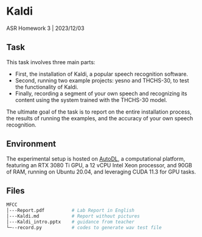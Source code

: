 # Kaldi

ASR Homework 3  |  2023/12/03

## Task

This task involves three main parts: 

- First, the installation of Kaldi, a popular speech recognition software. 
- Second, running two example projects: yesno and THCHS-30, to test the functionality of Kaldi. 
- Finally, recording a segment of your own speech and recognizing its content using the system trained with the THCHS-30 model. 

The ultimate goal of the task is to report on the entire installation process, the results of running the examples, and the accuracy of your own speech recognition.

## Environment

The experimental setup is hosted on [AutoDL](https://www.autodl.com/home), a computational platform, featuring an RTX 3080 Ti GPU, a 12 vCPU Intel Xeon processor, and 90GB of RAM, running on Ubuntu 20.04, and leveraging CUDA 11.3 for GPU tasks.

## Files

```bash
MFCC
│---Report.pdf  		# Lab Report in English
│---Kaldi.md  			# Report without pictures
│---Kaldi_intro.pptx  	# guidance from teacher
└─--record.py   		# codes to generate wav test file
```

